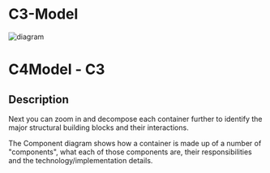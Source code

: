 # C3-Model

![diagram](https://www.plantuml.com/plantuml/svg/0/7Ssz2i8m543XlT1tg9iEJGQTd2grg11_XXPnAjSac41wMv8RzV5DNGyVd2eGU8g3AypeOz2obCwMSfrd2ulIHQKBGpI5BUSUFknboSHdSbwEI1g9oN7WeBm5VBiuHLvlofi3fEuik0FIWLBgwrb_YKtfb6Tv9dQFQzVszrDxx4LpQ2xxvMhkbKRr9py0)

# C4Model - C3

## Description
Next you can zoom in and decompose each container further to identify the major structural building blocks and their interactions.

The Component diagram shows how a container is made up of a number of "components", what each of those components are, their responsibilities and the technology/implementation details.
